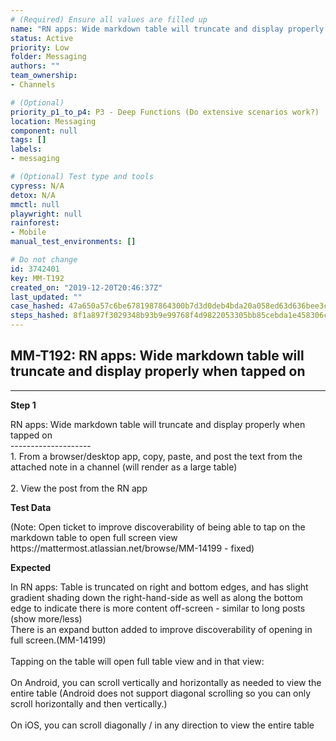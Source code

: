 ```yaml
---
# (Required) Ensure all values are filled up
name: "RN apps: Wide markdown table will truncate and display properly when tapped on"
status: Active
priority: Low
folder: Messaging
authors: ""
team_ownership: 
- Channels

# (Optional)
priority_p1_to_p4: P3 - Deep Functions (Do extensive scenarios work?)
location: Messaging
component: null
tags: []
labels: 
- messaging

# (Optional) Test type and tools
cypress: N/A
detox: N/A
mmctl: null
playwright: null
rainforest: 
- Mobile
manual_test_environments: []

# Do not change
id: 3742401
key: MM-T192
created_on: "2019-12-20T20:46:37Z"
last_updated: ""
case_hashed: 47a650a57c6be6781987864300b7d3d0deb4bda20a058ed63d636bee3c3a0dbe4a953964a5e2a7370feff1d866fa85b4
steps_hashed: 8f1a897f3029348b93b9e99768f4d9822053305bb85cebda1e458306cfb8f5129ae8f68b2569f5d4beca532d46be7eb9
---
```


<!-- (Auto-generated) Based on frontmatter's "key" and "name" -->

## MM-T192: RN apps: Wide markdown table will truncate and display properly when tapped on

---

**Step 1**

RN apps: Wide markdown table will truncate and display properly when tapped on\
\--------------------\
1\. From a browser/desktop app, copy, paste, and post the text from the attached note in a channel (will render as a large table)\
\
2\. View the post from the RN app

**Test Data**

(Note: Open ticket to improve discoverability of being able to tap on the markdown table to open full screen view https\://mattermost.atlassian.net/browse/MM-14199 - fixed)

**Expected**

In RN apps: Table is truncated on right and bottom edges, and has slight gradient shading down the right-hand-side as well as along the bottom edge to indicate there is more content off-screen - similar to long posts (show more/less)\
There is an expand button added to improve discoverability of opening in full screen.(MM-14199)\
\
Tapping on the table will open full table view and in that view:\
\
On Android, you can scroll vertically and horizontally as needed to view the entire table (Android does not support diagonal scrolling so you can only scroll horizontally and then vertically.)\
\
On iOS, you can scroll diagonally / in any direction to view the entire table
